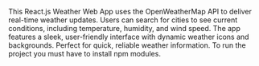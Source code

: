 This React.js Weather Web App uses the OpenWeatherMap API to deliver real-time weather updates. Users can search for cities to see current conditions, including temperature, humidity, and wind speed. The app features a sleek, user-friendly interface with dynamic weather icons and backgrounds. Perfect for quick, reliable weather information.
To run the project you must have to install npm modules.